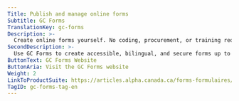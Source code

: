 ```yaml
---
Title: Publish and manage online forms
Subtitle: GC Forms
TranslationKey: gc-forms
Description: >-
  Create online forms yourself. No coding, procurement, or training required. 
SecondDescription: >-
  Use GC Forms to create accessible, bilingual, and secure forms up to Protected B. Try it out risk-free, no account required.
ButtonText: GC Forms Website
ButtonAria: Visit the GC Forms website
Weight: 2
LinkToProductSuite: https://articles.alpha.canada.ca/forms-formulaires/
TagID: gc-forms-tag-en
---
```


